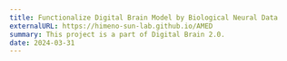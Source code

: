 ```yaml
---
title: Functionalize Digital Brain Model by Biological Neural Data
externalURL: https://himeno-sun-lab.github.io/AMED
summary: This project is a part of Digital Brain 2.0.
date: 2024-03-31
---
```

